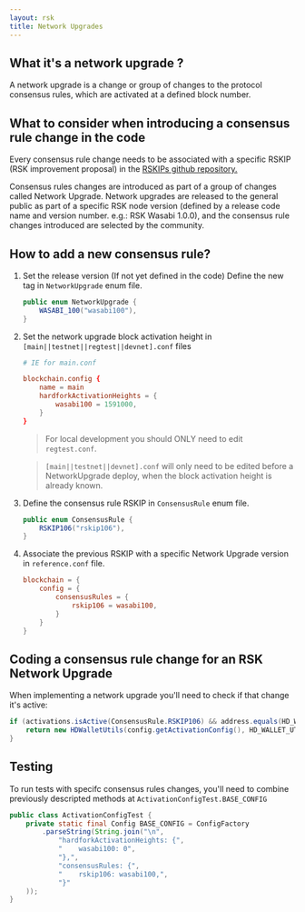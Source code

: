 ```yaml
---
layout: rsk
title: Network Upgrades
---
```


## What it's a network upgrade ?

A network upgrade is a change or group of changes to the protocol consensus rules, which are activated at a defined block number.

## What to consider when introducing a consensus rule change in the code

Every consensus rule change needs to be associated with a specific RSKIP (RSK improvement proposal) in the [RSKIPs github repository.](https://github.com/rsksmart/RSKIPs)

Consensus rules changes are introduced as part of a group of changes called Network Upgrade. Network upgrades are released to the general public as part of a specific RSK node version (defined by a release code name and version number. e.g.: RSK Wasabi 1.0.0), and the consensus rule changes introduced are selected by the community.

## How to add a new consensus rule?

1. Set the release version (If not yet defined in the code) Define the new tag in `NetworkUpgrade` enum file.
    ```java
    public enum NetworkUpgrade {
        WASABI_100("wasabi100"),
    }​
    ```

2. Set the network upgrade block activation height in `[main||testnet||regtest||devnet].conf` files
    
    ```conf
    # IE for main.conf

    blockchain.config {
        name = main
        hardforkActivationHeights = {
            wasabi100 = 1591000,
        }
    }
    ```
    > For local development you should ONLY need to edit `regtest.conf`.
    
    >`[main||testnet||devnet].conf` will only need to be edited before a NetworkUpgrade deploy, when the block activation height is already known.


3. Define the consensus rule RSKIP in `ConsensusRule` enum file.
    ```java
    public enum ConsensusRule {
        RSKIP106("rskip106"),
    }
    ```

4. Associate the previous RSKIP with a specific Network Upgrade version in `reference.conf` file.
    ```conf
    blockchain = {
        config = {
            consensusRules = {
                rskip106 = wasabi100,
            }
        }
    }
    ```

## Coding a consensus rule change for an RSK Network Upgrade

When implementing a network upgrade you'll need to check if that change it's active:

```java 
if (activations.isActive(ConsensusRule.RSKIP106) && address.equals(HD_WALLET_UTILS_ADDR_DW)) {
    return new HDWalletUtils(config.getActivationConfig(), HD_WALLET_UTILS_ADDR);
}
```

## Testing

To run tests with specifc consensus rules changes, you'll need to combine previously descripted methods at `ActivationConfigTest.BASE_CONFIG`

```java
public class ActivationConfigTest {
    private static final Config BASE_CONFIG = ConfigFactory
        .parseString(String.join("\n",
            "hardforkActivationHeights: {",
            "    wasabi100: 0",
            "},",
            "consensusRules: {",
            "    rskip106: wasabi100,",
            "}"
    ));
}
```